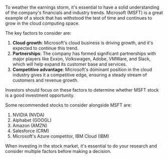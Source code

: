 To weather the earnings storm, it's essential to have a solid understanding of the company's financials and industry trends. Microsoft (MSFT) is a great example of a stock that has withstood the test of time and continues to grow in the cloud computing space.

The key factors to consider are:

1. **Cloud growth**: Microsoft's cloud business is driving growth, and it's expected to continue this trend.
2. **Partnerships**: The company has formed significant partnerships with major players like Exxon, Volkswagen, Adobe, VMWare, and Slack, which will help expand its customer base and services.
3. **Competitive advantage**: Microsoft's dominant position in the cloud industry gives it a competitive edge, ensuring a steady stream of customers and revenue growth.

Investors should focus on these factors to determine whether MSFT stock is a good investment opportunity.

Some recommended stocks to consider alongside MSFT are:

1.  NVIDIA (NVDA)
2.  Alphabet (GOOGL)
3.  Amazon (AMZN)
4.  Salesforce (CRM)
5.  Microsoft's Azure competitor, IBM Cloud (IBM)

When investing in the stock market, it's essential to do your research and consider multiple factors before making a decision.